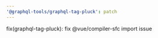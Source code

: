 ```yaml
---
'@graphql-tools/graphql-tag-pluck': patch
---
```


fix(graphql-tag-pluck): fix @vue/compiler-sfc import issue
